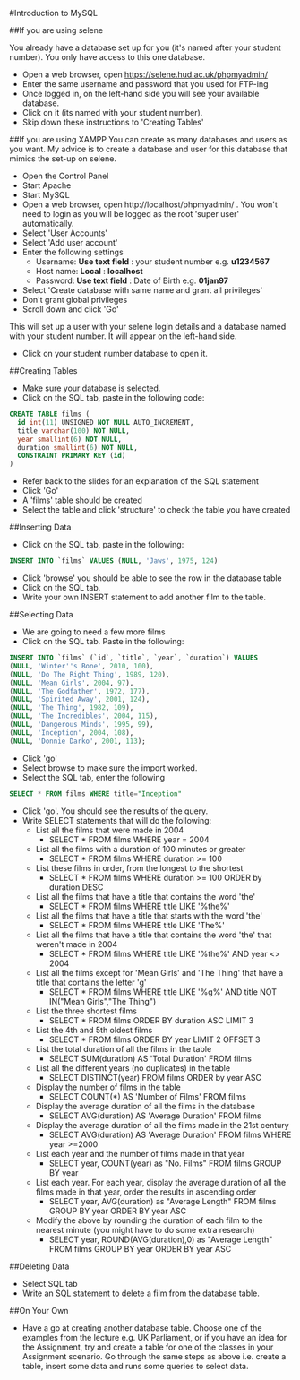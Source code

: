 #Introduction to MySQL

##If you are using selene

You already have a database set up for you (it's named after your student number). You only have access to this one database. 
* Open a web browser, open https://selene.hud.ac.uk/phpmyadmin/
* Enter the same username and password that you used for FTP-ing
* Once logged in, on the left-hand side you will see your available database. 
* Click on it (its named with your student number).
* Skip down these instructions to 'Creating Tables'

##If you are using XAMPP
You can create as many databases and users as you want. My advice is to create a database and user for this database that mimics the set-up on selene. 
* Open the Control Panel
* Start Apache
* Start MySQL
* Open a web browser, open http://localhost/phpmyadmin/ . You won't need to login as you will be logged as the root 'super user' automatically. 
* Select 'User Accounts'
* Select 'Add user account'
* Enter the following settings
  * Username: **Use text field** : your student number e.g. **u1234567**
  * Host name: **Local** : **localhost**
  * Password: **Use text field** : Date of Birth e.g. **01jan97**
* Select 'Create database with same name and grant all privileges'
* Don't grant global privileges
* Scroll down and click 'Go'

This will set up a user with your selene login details and a database named with your student number. It will appear on the left-hand side.
* Click on your student number database to open it.

##Creating Tables
* Make sure your database is selected.
* Click on the SQL tab, paste in the following code:

```SQL
CREATE TABLE films (
  id int(11) UNSIGNED NOT NULL AUTO_INCREMENT,
  title varchar(100) NOT NULL,
  year smallint(6) NOT NULL,
  duration smallint(6) NOT NULL,
  CONSTRAINT PRIMARY KEY (id)  
)
```
* Refer back to the slides for an explanation of the SQL statement
* Click 'Go'
* A 'films' table should be created
* Select the table and click 'structure' to check the table you have created

##Inserting Data
* Click on the SQL tab, paste in the following:
```SQL
INSERT INTO `films` VALUES (NULL, 'Jaws', 1975, 124)
```
* Click 'browse' you should be able to see the row in the database table
* Click on the SQL tab. 
* Write your own INSERT statement to add another film to the table. 

##Selecting Data
* We are going to need a few more films
* Click on the SQL tab. Paste in the following:
```SQL
INSERT INTO `films` (`id`, `title`, `year`, `duration`) VALUES
(NULL, 'Winter''s Bone', 2010, 100),
(NULL, 'Do The Right Thing', 1989, 120),
(NULL, 'Mean Girls', 2004, 97),
(NULL, 'The Godfather', 1972, 177),
(NULL, 'Spirited Away', 2001, 124),
(NULL, 'The Thing', 1982, 109),
(NULL, 'The Incredibles', 2004, 115),
(NULL, 'Dangerous Minds', 1995, 99),
(NULL, 'Inception', 2004, 108),
(NULL, 'Donnie Darko', 2001, 113);
```
* Click 'go'
* Select browse to make sure the import worked.
* Select the SQL tab, enter the following

```SQL
SELECT * FROM films WHERE title="Inception"
```
* Click 'go'. You should see the results of the query. 
* Write SELECT statements that will do the following:
  * List all the films that were made in 2004 
    * SELECT * FROM films WHERE year = 2004
  * List all the films  with a duration of 100 minutes or greater
    * SELECT * FROM films WHERE duration >= 100
  * List these films in order, from the longest to the shortest
    * SELECT * FROM films WHERE duration >= 100 ORDER by duration DESC
  * List all the films that have a title that contains the word 'the'
    * SELECT * FROM films WHERE title LIKE '%the%'
  * List all the films that have a title that starts with the word 'the'
    * SELECT * FROM films WHERE title LIKE 'The%'
  * List all the films that have a title that contains the word 'the' that weren't made in 2004
    * SELECT * FROM films WHERE title LIKE '%the%' AND year <> 2004
  * List all the films except for 'Mean Girls' and 'The Thing' that have a title that contains the letter 'g' 
    * SELECT * FROM films WHERE title LIKE '%g%' AND title NOT IN("Mean Girls","The Thing")
  * List the three shortest films
    * SELECT * FROM films ORDER BY duration ASC LIMIT 3
  * List the 4th and 5th oldest films
    * SELECT * FROM films ORDER BY year LIMIT 2 OFFSET 3
  * List the total duration of all the films in the table
    * SELECT SUM(duration) AS 'Total Duration' FROM films
  * List all the different years (no duplicates) in the table
    * SELECT DISTINCT(year) FROM films ORDER by year ASC
  * Display the number of films in the table
    * SELECT COUNT(*) AS 'Number of Films' FROM films
  * Display the average duration of all the films in the database
    * SELECT AVG(duration) AS 'Average Duration' FROM films
  * Display the average duration of all the films made in the 21st century
    * SELECT AVG(duration) AS 'Average Duration' FROM films WHERE year >=2000 
  * List each year and the number of films made in that year
    * SELECT year, COUNT(year) as "No. Films" FROM  films GROUP BY year
  * List each year. For each year, display the average duration of all the films made in that year, order the results in ascending order
    * SELECT year, AVG(duration) as "Average Length" FROM  films GROUP BY year ORDER BY year ASC
  * Modify the above by rounding the duration of each film to the nearest minute (you might have to do some extra research)
    * SELECT year, ROUND(AVG(duration),0) as "Average Length" FROM  films GROUP BY year ORDER BY year ASC

##Deleting Data
* Select SQL tab
* Write an SQL statement to delete a film from the database table. 

##On Your Own
* Have a go at creating another database table. Choose one of the examples from the lecture e.g. UK Parliament, or if you have an idea for the Assignment, try and create a table for one of the classes in your Assignment scenario. Go through the same steps as above i.e. create a table, insert some data and runs some queries to select data. 


